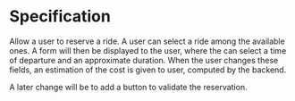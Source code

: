 # Specification

Allow a user to reserve a ride.
A user can select a ride among the available ones.
A form will then be displayed to the user, where the can select a time of departure
and an approximate duration.
When the user changes these fields, an estimation of the cost is given to user,
computed by the backend.

A later change will be to add a button to validate the reservation.

